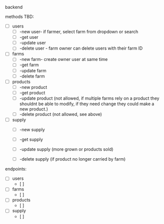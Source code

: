 backend

methods TBD:

- [ ] users
    - [ ] -new user- if farmer, select farm from dropdown or search
    - [ ] -get user
    - [ ] -update user
    - [ ] -delete user - farm owner can delete users with their farm ID

- [ ] farms
    - [ ] -new farm- create owner user at same time
    - [ ] -get farm
    - [ ] -update farm
    - [ ] -delete farm

- [ ] products
    - [ ] -new product
    - [ ] -get product
    - [ ] -update product (not allowed, if multiple farms rely on a product they shouldnt be able to modify, if they need change they could make a new product.)
    - [ ] -delete product (not allowed, see above)

- [ ] supply
    - [ ] -new supply
    - [ ] -get supply
    - [ ] -update supply (more grown or products sold)
    - [ ] -delete supply (if product no longer carried by farm)

    
endpoints:
- [ ] users
    - [ ] 
- [ ] farms
    - [ ] 
- [ ] products
    - [ ] 
- [ ] supply
    - [ ] 